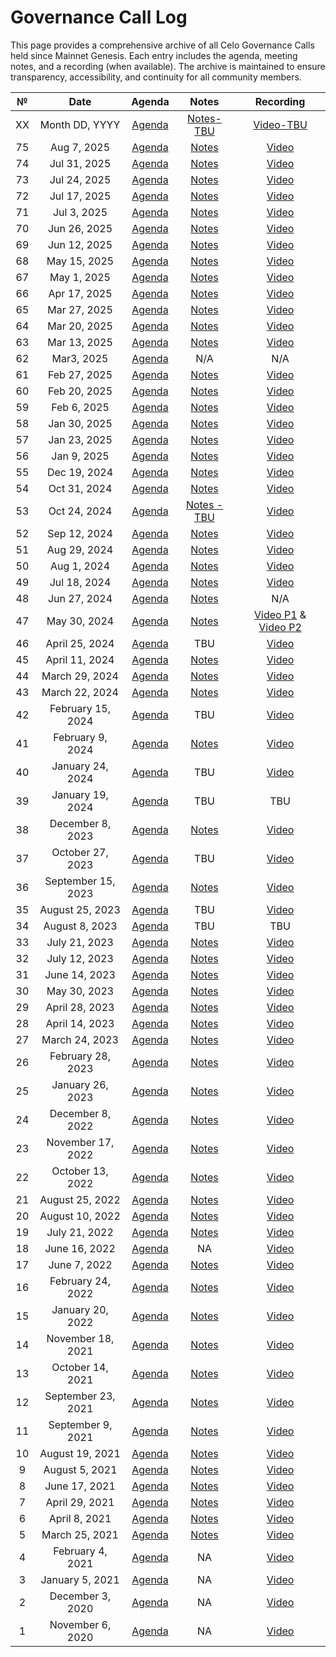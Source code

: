 # Governance Call Log

This page provides a comprehensive archive of all Celo Governance Calls held since Mainnet Genesis.
Each entry includes the agenda, meeting notes, and a recording (when available). The archive is maintained to ensure transparency, accessibility, and continuity for all community members.



|  №  |      Date       | Agenda | Notes | Recording |
|:---:|:---------------:|:------:|:-----:|:---------:|
| XX  | Month DD, YYYY | [Agenda]() | [Notes-TBU]() | [Video-TBU]() |
| 75  | Aug 7, 2025 | [Agenda](https://github.com/celo-org/governance/issues/678)           | [Notes](https://docs.google.com/document/d/16s6bCtwWay4YYZZLIOY38QMCycl2nzgYiWBFW6pCjPk)                            | [Video](https://drive.google.com/file/d/1MvXYPlddgKfKiSSnv67j7TVXNqvdVqXd)                 |
| 74  | Jul 31, 2025 | [Agenda](https://github.com/celo-org/governance/issues/667)           | [Notes](https://docs.google.com/document/d/1utoOcC9-upNcCf2nmx5x6vDgYBBnzCoeALjrArqnEAc)                            | [Video](https://drive.google.com/file/d/1ULKbOyJEnoaQdwX_Uq3KVO0eKL7dU45S)                 |
| 73  | Jul 24, 2025 | [Agenda](https://github.com/celo-org/governance/issues/655)           | [Notes](https://docs.google.com/document/d/1NqhcH6jeqikDw52f-85jjB7LMBzPC0d1hmFgT6QIVug)                            | [Video](https://drive.google.com/file/d/1T2Xl0QR3mKUuM1_Au0Vc9onbeHxzra_x)                 |
| 72  | Jul 17, 2025 | [Agenda](https://github.com/celo-org/governance/issues/653)           | [Notes](https://docs.google.com/document/d/15G52CCFBxNySyHLN3novKLycrK4B9egW2Ob2mLvra10)                            | [Video](https://drive.google.com/file/d/1hDbwGhZ41d9FuKJMxwfiiy9gabXEkrty)                 |
| 71  | Jul 3, 2025  | [Agenda](https://github.com/celo-org/governance/issues/644)           | [Notes](https://docs.google.com/document/d/17IjF_ZC7555t7Gyt2D_CeYw1OAqMbjGwJtvjmXb1fs8)                            | [Video](https://drive.google.com/file/d/1XZVxSzU9ITo-xCz_BRwSwu_DECfgBVZa)                 |
| 70  | Jun 26, 2025 | [Agenda](https://github.com/celo-org/governance/issues/643)           | [Notes](https://docs.google.com/document/d/1nUorMxUeVSd4_14G-l7arEmVJn_vUkUHMVHLonw6KTM)                            | [Video](https://drive.google.com/file/d/1qv6mwhEQOa43sb47BIguI6ZgkB8eMcjx)                 |
| 69  | Jun 12, 2025 | [Agenda](https://github.com/celo-org/governance/issues/634)           | [Notes](https://docs.google.com/document/d/1b58lZk72lG8GI2vhZ0I5PlOnZYx8rN6PGa9ujtzHvBA)                            | [Video](https://drive.google.com/file/d/1IjGx5JOFyFnNMGYSZ3Srhzesrz_nhz9l)                 |
| 68  | May 15, 2025 | [Agenda](https://github.com/celo-org/governance/issues/626)           | [Notes](https://docs.google.com/document/d/1SRCiscVSwaDu9D7hyDHyIksfv04M1iZjuq-Id39dqAo)                            | [Video](https://drive.google.com/file/d/1RVsNtE-gAaLfZLRvRtNAlJZFS23Jq5a1)                 |
| 67  | May 1, 2025  | [Agenda](https://github.com/celo-org/governance/issues/610)           | [Notes](https://docs.google.com/document/d/1DMNDI4y30f0-a_QJztC5rMYldtryg4VL1VTz27Kehzk)                            | [Video](https://drive.google.com/file/d/18cKLJTs_TFeclHZpNLADqXabnEbeNcLJ)                 |
| 66  | Apr 17, 2025 | [Agenda](https://github.com/celo-org/governance/issues/596) | [Notes](https://docs.google.com/document/d/11qVnzxHSQxmRtyVV3ocW7OLqF1CNMzxwf1sGiDJXdYo) | [Video](https://drive.google.com/file/d/1mbZA7--9OAHTbMxgR0qDt706uNnjsTdk) |
| 65  | Mar 27, 2025 | [Agenda](https://github.com/celo-org/governance/issues/591) | [Notes](https://docs.google.com/document/d/1D43C6L4Egkh-h0U5S7Jn-rcKLvbpmrWjRaDyC4C-uBg) | [Video](https://drive.google.com/file/d/1wKn-fLNBZuiodyY9Rk058HtkqUkqUel_) |
| 64  | Mar 20, 2025 | [Agenda](https://github.com/celo-org/governance/issues/581) | [Notes](https://docs.google.com/document/d/1QSkq_Mr4KGgAuRhxc4AtVKI9RqgJNNj6lRxKFKiyGVg) | [Video](https://drive.google.com/file/d/1rhFyhOsYtEZPa42zAtisemXm4sCkvs47) |
| 63  | Mar 13, 2025 | [Agenda](https://github.com/celo-org/governance/issues/571) | [Notes](https://docs.google.com/document/d/1ce69MidiW6rWMtNCa5Iie_RsFqej8FesrbB-v31IJu4) | [Video](https://drive.google.com/file/d/1pg7gKO6Iukgbex1NewF2zVHYpSql8vsi) |
| 62  | Mar3, 2025 | [Agenda](https://github.com/celo-org/governance/issues/561) | N/A | N/A |
| 61  | Feb 27, 2025 | [Agenda](https://github.com/celo-org/governance/issues/560) | [Notes](https://docs.google.com/document/d/1ZK0dfnJCMOWbsmgUc1KB3BrjyF6mCAeXlo6u-7eqBY4/) | [Video](https://drive.google.com/drive/folders/1MK3gK1S_idHVpc61ejqH0VWDQZ79xzCE) |
| 60  | Feb 20, 2025 | [Agenda](https://github.com/celo-org/governance/issues/539) | [Notes](https://docs.google.com/document/d/1585LkplKIyE9dlVJX2c5sEEIT2mjpT9UXnLGSJRMEGk) | [Video](https://drive.google.com/drive/folders/1MK3gK1S_idHVpc61ejqH0VWDQZ79xzCE) |
| 59  | Feb 6, 2025 | [Agenda](https://github.com/celo-org/governance/issues/532) | [Notes](https://docs.google.com/document/d/1JU-2YLsIUqW5L6RTLbLa8itODtrwtXYSeOVM0WQXr6A) | [Video](https://drive.google.com/file/d/1ZcWEpJFZD8jYHHsUCgKZDAMKd5bNiVg8) |
| 58  | Jan 30, 2025 | [Agenda](https://github.com/celo-org/governance/issues/529) | [Notes](https://docs.google.com/document/d/1jk1lJ7uC2A2dX18nzK4nn3Hy9QsBP0mY-EA5qF5d1v8) | [Video](https://drive.google.com/file/d/1ZCZ0crXd2_5kC3Zl9-5SpoMcW7319SNg) |
| 57  | Jan 23, 2025 | [Agenda](https://github.com/celo-org/governance/issues/522) | [Notes](https://docs.google.com/document/d/1lhPTb1MX7urG3VHHPwIFrKTG6PkVWZGe-0Gxr8CzQxg) | [Video](https://drive.google.com/file/d/14Dq4DxRjsdDyeW38v-2580ik-uvTVi0M) |
| 56  | Jan 9, 2025 | [Agenda](https://github.com/celo-org/governance/issues/521) | [Notes](https://docs.google.com/document/d/1ZCIZvVHMgXL38TSFciQgannh_sz3Cn-vwQ2wasiq4SQ) | [Video](https://drive.google.com/file/d/14fFmRSVN0e0x9dg5M89YUZAB0rqDrokj) |
| 55  | Dec 19, 2024 | [Agenda](https://github.com/celo-org/governance/issues/511) | [Notes](https://docs.google.com/document/d/1tcSqkWk3XMPx5JWxsmLSd406Pq59gfqCsstEy7mzJQE) | [Video](https://drive.google.com/file/d/1sHH25vs7dCgB8nAt8DEX6sv-EreS8yYE) |
| 54  | Oct 31, 2024 | [Agenda](https://github.com/celo-org/governance/issues/489) | [Notes](https://docs.google.com/document/d/1IBiBC5svbJbnBEhwI5ySfi_5m3XbYolNP3h4byBfq4g) | [Video](https://drive.google.com/file/d/1tqToWU-xF-1p8rBfCeHQoIrx8pM9nRA7) |
| 53  | Oct 24, 2024 | [Agenda](https://github.com/celo-org/governance/issues/484) | [Notes - TBU]() | [Video](https://drive.google.com/file/d/1rTE1Rm5y1m81UwNqwbtpM3VTfRkE-i8L) |
| 52  | Sep 12, 2024 | [Agenda](https://github.com/celo-org/governance/issues/477) | [Notes](https://docs.google.com/document/d/17G97Lp5D-X0bd8lOLlJOKKnuUmwzNUzshSYywazmgvk) | [Video](https://drive.google.com/file/d/1F755lHFL6ZbYBcN0pBspofyRyesRYejp) |
| 51  | Aug 29, 2024 | [Agenda](https://github.com/celo-org/governance/issues/461) | [Notes](https://docs.google.com/document/d/1je3PdVWG0yKlRsADcdiDVGB_kxIuHND5leArmWY668I) | [Video](https://drive.google.com/file/d/1sy1oZr6oi3bKqx9tIonHzH1vnlrBE_9g) |
| 50  | Aug 1, 2024 | [Agenda](https://github.com/celo-org/governance/issues/457) | [Notes](https://docs.google.com/document/d/1XXeOTnk-q0LTMUOI_EYnDqLjiOxf9DO8RU7crICMvGw) | [Video](https://drive.google.com/file/d/1Ny3FNQaOusTd1wmjX3-V8cZsiztyE6bH) |
| 49  | Jul 18, 2024 | [Agenda](https://github.com/celo-org/governance/issues/455) | [Notes](https://docs.google.com/document/d/1M160EsHhPMNG2XSY-66AZsag3qBlT-dTSchH73eY33s) | [Video](https://drive.google.com/file/d/1fstTldC8xGanauyLUkgqf37T_fGqUfyX) |
| 48  | Jun 27, 2024 | [Agenda](https://github.com/celo-org/governance/issues/446) | [Notes](https://docs.google.com/document/d/1z_xOyi9uPaMw0Fb1RbAlBZoi0FhfnTEn5mdNDin6FsM) | N/A |
| 47  | May 30, 2024 | [Agenda](https://github.com/celo-org/governance/issues/429) | [Notes](https://docs.google.com/document/d/1E66-3_J1FHS-x0jHUoawpD8jG_HxJCO_pMke769JyZA/edit#heading=h.mt2q1kc8ut3n) | [Video P1](https://drive.google.com/file/d/17RvtGxEJluHzwk7a9aJT5HwCvg9MVhai) & [Video P2](https://drive.google.com/file/d/1u_b1kkXpyFwypDmQBC69tJQ8JvrKwUNl) |
| 46  | April 25, 2024 | [Agenda](https://github.com/celo-org/governance/issues/424) | TBU | [Video](https://drive.google.com/file/d/1PVufU4kg12tR1lKWdP42WGvXbrkm3yPV) |
| 45  | April 11, 2024 | [Agenda](https://github.com/celo-org/governance/issues/420) | [Notes](https://docs.google.com/document/d/1CnUnIm8bSIbU332Paerjl_l83o0dlnHfZFTM655Z50U) | [Video](https://drive.google.com/file/d/1SDLz0RpqJfaderZUBohEcL-GAZvo3ZtR) |
| 44  | March 29, 2024 | [Agenda](https://github.com/celo-org/governance/issues/417) | [Notes](https://docs.google.com/document/d/1QPLPHMfa_4LyfjHvGONtQ7gaXMMyeLKfQq8BdCAhoUo) | [Video](https://drive.google.com/file/d/1KHvC5A7JYBXi6oD5mHuPE8xDgRIcjoL_) |
| 43  | March 22, 2024 | [Agenda](https://github.com/celo-org/governance/issues/412) | [Notes](https://docs.google.com/document/d/1bEjOEuJk_0wmJOpmSnT5Dm5ZGX_uvtbNR2q0CNgAwPA) | [Video](https://drive.google.com/file/d/1dbndgdVbftnISJfVsQd-tELx-AbZjx_E) |
| 42  | February 15, 2024 | [Agenda](https://github.com/celo-org/governance/issues/392) | TBU | [Video](https://drive.google.com/file/d/1-W0-pvlCevw7wPDWx59oWsVOcP1IKFHW/view?ts=65cf7dc8) |
| 41  | February 9, 2024 | [Agenda](https://github.com/celo-org/governance/issues/380) | [Notes](https://otter.ai/u/Sj6fnOwspOl5fa9HBMplzZ1wNOg) | [Video](https://drive.google.com/file/d/1BEt82OFls6ByOPRItvupDp2lYjz7xbUy) |
| 40  | January 24, 2024 | [Agenda](https://github.com/celo-org/governance/issues/377) | TBU | [Video](https://drive.google.com/file/d/1CWBi2d-KUP3SAgabrfUCyAx08pWfnMMg/view) |
| 39  | January 19, 2024 | [Agenda](https://github.com/celo-org/governance/issues/369) | TBU | TBU |
| 38  | December 8, 2023 | [Agenda](https://github.com/celo-org/governance/issues/359) | [Notes](https://docs.google.com/document/d/1MONfBsNoP7kGAbYanmsPkf-kMjjpRWk1EprddL1Pn8k) | [Video](https://drive.google.com/file/d/1If6lBJcX6-MPZcJcYxyECGG8dLJgEpRt) |
| 37  | October 27, 2023 | [Agenda](https://github.com/celo-org/governance/issues/346) | TBU | [Video](https://drive.google.com/file/d/1L8-cLCy42AiapkGHDz12ZuOs428nbPFj) |
| 36  | September 15, 2023 | [Agenda](https://github.com/celo-org/governance/issues/324) | [Notes](https://docs.google.com/document/d/1_rUQmnjIv33aIcpGbI9EZ-7BiuxVFRXBUidg3j6UJFY/edit?usp=sharing) |   [Video](https://drive.google.com/file/d/1wP1nUl7_m0dW5Kslp3GTVpleUhFCdk3S/view)   |
| 35  | August 25, 2023 | [Agenda](https://github.com/celo-org/governance/issues/305) | TBU |   [Video](https://drive.google.com/file/d/1z71cuszC0WkBVCJto5glIsQuYUl2EymT/view)   |
| 34  | August 8, 2023 | [Agenda](https://github.com/celo-org/governance/issues/286) | TBU |   TBU   |
| 33  | July 21, 2023 | [Agenda](https://github.com/celo-org/governance/issues/281) | [Notes](https://docs.google.com/document/d/1ULav15OReCFkwUCoVoRjWZBgyKOo9H_pT8ohQKHXxJw/edit) |   [Video](https://drive.google.com/file/d/1qdE25gSQ1oIRJYrwDUc5TidVkiXSbuaA/view?usp=sharing)   |
| 32  | July 12, 2023 | [Agenda](https://github.com/celo-org/governance/issues/270) | [Notes](https://docs.google.com/document/d/1QeKaZbAK7yZ38qnNShZnKU1SGAQmuQ3P9lJo5v8k8u4/view) |   [Video](https://drive.google.com/file/d/1QhvnUHfhBWkoRnvKzwzK9gcv2anmqZmZ/view)   |
| 31  | June 14, 2023 | [Agenda](https://github.com/celo-org/governance/issues/269) | [Notes](https://docs.google.com/document/d/1bkT_FxyqaCWReFIwN2LhN-crhbQywd-SQFjRo_dxgDM/edit#heading=h.qj521eqeqkf6) |   [Video](https://drive.google.com/file/d/1kl4uLeLsDDejfntYnE0yp9gNER5uvtZ-/view)   |
| 30  | May 30, 2023 | [Agenda](https://github.com/celo-org/governance/issues/268) | [Notes](https://docs.google.com/document/d/1AOhgqO2i45Do4bSqcKPKeQZIChbkimgWzi1UdRlzSsc/edit?pli=1) |   [Video](https://drive.google.com/file/d/135xyVhpsrotdgMFhRFuG8Y_0ASLh9iHv/view)   |
| 29  | April 28, 2023 | [Agenda](https://github.com/celo-org/governance/issues/248) | [Notes](https://docs.google.com/document/d/1yFAv3aYFLSzbWd0n3Z4ze8vUUlsxP0D87Hf2S3Y_AF4/) |   [Video](https://drive.google.com/file/d/1O0L3EOUVCgR02xC4Or11CmI8JHKZVsAp/view)   |
| 28  | April 14, 2023 | [Agenda](https://github.com/celo-org/governance/issues/231) | [Notes](https://docs.google.com/document/d/1hNQXqpJStqz14hUv20rmCkIcPPS0w3CdWoYL3l_Cu_w/edit) |   [Video](https://drive.google.com/file/d/1fk6Jtinn1j8NQzmZjXeOazJqrn2CF2m6/view)   |
| 27  | March 24, 2023 | [Agenda](https://github.com/celo-org/governance/issues/220) | [Notes](https://docs.google.com/document/d/1zzOoZkrOGB0lgxwdnwjvPbOaihqzfivM9Md8O4Y5QVA/edit#) |   [Video](https://drive.google.com/file/d/1w3veCtuZTZjU43Z0vmjjVd39A7G3jvA4/view)   |
| 26  | February 28, 2023 | [Agenda](https://github.com/celo-org/governance/issues/212) | [Notes](https://docs.google.com/document/d/1H6LMvgPafkwpcQHyiLVLH98hpCGqnz6lExUMDXxMh9Q/edit) |   [Video](https://drive.google.com/file/d/1V__TEmGJt-Y_lu8m5yDs2Sq0SQoSY73z/view)   |
| 25  | January 26, 2023 | [Agenda](https://github.com/celo-org/governance/issues/193) | [Notes](https://docs.google.com/document/d/1fRyftPv7if6yrR3FRMPvuPQF8E96G5058D59lKChHKA/edit) |   [Video](https://drive.google.com/file/d/1W9JWb5PEcAcrpMlB0LhkBxtHa3Cj_UHL/view)   |
| 24  | December 8, 2022 | [Agenda](https://github.com/celo-org/governance/issues/182) | [Notes](https://docs.google.com/document/d/1Xt79M1UauI8RtVSZjn9UNAdsSclA9bzykObp3csKty0/edit#) |   [Video](https://drive.google.com/file/d/1eFA5c_xV2gcgAsL0mAiPwe2PeGl2V0dv/view)   |
| 23  | November 17, 2022 | [Agenda](https://github.com/celo-org/governance/issues/178) | [Notes](https://docs.google.com/document/d/1Rc9teiHucdljaZvnaFtZj44H2szFH5CXC2-Af1vYDUI/edit) |   [Video](https://drive.google.com/file/d/1M6UMR_ti0zaO98i7Db1j15yi0b3zcjDO/view)   |
| 22  | October 13, 2022 | [Agenda](https://github.com/celo-org/governance/issues/169) | [Notes](https://docs.google.com/document/d/14r_wtxcD5sGQe1UvQpKPJfkuDIYaejQ91s1tJsRDHes/edit#) |   [Video](https://drive.google.com/file/d/1iMwYwVAHljSqEWQxUwtuF4RWhpPaQzEt/view)   |
| 21  | August 25, 2022 | [Agenda](https://github.com/celo-org/governance/issues/164) | [Notes](https://docs.google.com/document/d/1SCYuX8UxafFhQ1tcLXCtp5bbdPjdN49Dz58HruegGCU/edit#) |   [Video](https://drive.google.com/file/d/1iEtteo3Nze7qM1eGJIcmxAZAtedQQ3Or/view)   |
| 20  | August 10, 2022 | [Agenda](https://github.com/celo-org/governance/issues/163) | [Notes](https://docs.google.com/document/d/1F6rozEJ90sjF5Bwm2qt6vNW2mrLLHf3kPfTqhvl9StM/edit#heading=h.k021aia3m63b) |   [Video](https://drive.google.com/file/d/15q2dxpeKmHIexFn0mwor84CuD-NhrHKB/view)   |
| 19  | July 21, 2022 | [Agenda](https://github.com/celo-org/governance/issues/148) | [Notes](https://docs.google.com/document/d/1RMJyHWQdvjnzbE5mVqd3l8qljGvwvTj34QHiO2TrlDk/edit#heading=h.1ele2p5gjpk0) |   [Video](https://drive.google.com/file/d/1wpwPsqOi-fzZx163VIJg7KXC93JQ6Ei_/view)   |
| 18  | June 16, 2022 | [Agenda](https://github.com/celo-org/governance/issues/142) | NA |   [Video](https://drive.google.com/file/d/1PLyxSxPdsfOeMTTAE9JUfumg0Vtcz9Mp/view)   |
| 17  | June 7, 2022 | [Agenda](https://github.com/celo-org/governance/issues/134) | [Notes](https://docs.google.com/document/d/14ZDoExC5ljAOwOiM2wVXmtizNW5I9dEOhPqb0MPY3n4/edit#) |   [Video](https://drive.google.com/drive/u/0/folders/1d59ck0xZIrhepspDbV6mVhYViuEGDmfT)   |
| 16  | February 24, 2022 | [Agenda](https://github.com/celo-org/governance/issues/123) | [Notes](https://github.com/celo-org/governance/files/8137826/Celo.Governance.Call.16_2022.02.24.pdf) |   [Video](https://www.youtube.com/watch?v=bK1ukYbztRY&ab_channel=CeloOrg)   |
| 15  | January 20, 2022 | [Agenda](https://github.com/celo-org/governance/issues/116) | [Notes](https://github.com/celo-org/governance/files/7935053/Celo.Governance.Call.15_2022.01.20.pdf) |   [Video](https://www.youtube.com/watch?v=Tj3EjSmLBKM)   |
| 14  | November 18, 2021 | [Agenda](https://github.com/celo-org/governance/issues/101) | [Notes](https://github.com/celo-org/governance/files/7571588/Celo.Governance.Call.14_2021.11.18.pdf) |   [Video](https://www.youtube.com/watch?v=eOlshpjh6rQ)   |
| 13  | October 14, 2021 | [Agenda](https://github.com/celo-org/governance/issues/55) | [Notes](https://github.com/celo-org/governance/files/7348084/Celo.Governance.Call.13.pdf) |   [Video](https://www.youtube.com/watch?v=Q0GDS3qkkLI)   |
| 12  | September 23, 2021 | [Agenda](https://github.com/celo-org/governance/issues/36) | [Notes](https://github.com/celo-org/governance/files/7230171/Celo.Governance.Call.12_2021.09.23.pdf) |   [Video](https://www.youtube.com/watch?v=ecqAUeTsY-Y&feature=youtu.be)   |
| 11  | September 9, 2021 | [Agenda](https://github.com/celo-org/governance/issues/30) | [Notes](https://github.com/celo-org/governance/files/7140911/Celo.Governance.Call.11_2021.09.09.pdf) |   [Video](https://www.youtube.com/watch?v=wsvF7pM5y3c)   |
| 10  | August 19, 2021 | [Agenda](https://github.com/celo-org/governance/issues/17) | [Notes](https://github.com/celo-org/governance/files/7018216/Celo.Governance.Call.10_2021.08.19.pdf) |   [Video](https://www.youtube.com/watch?v=YKYKuQZvUbo)   |
|  9  | August 5, 2021 | [Agenda](https://github.com/celo-org/governance/issues/15) | [Notes](https://github.com/celo-org/celo-proposals/files/6942270/Celo.Governance.Call.9_2021.08.05.pdf) |   [Video](https://www.youtube.com/watch?v=pIx38y6Ytw0)   |
|  8  | June 17, 2021 | [Agenda](https://github.com/celo-org/governance/issues/14) | [Notes](https://github.com/celo-org/celo-proposals/files/6678620/Celo.Governance.Call.8.pdf) |   [Video](https://www.youtube.com/watch?v=xFl5uXWgbso)   |
|  7  | April 29, 2021 | [Agenda](https://github.com/celo-org/governance/issues/13) | [Notes](https://github.com/celo-org/celo-proposals/files/6402756/Celo.Governance.Call.7_2021.04.29.pdf) |   [Video](https://www.youtube.com/watch?v=PC7AZrZKkd4)   |
|  6  | April 8, 2021 | [Agenda](https://github.com/celo-org/governance/issues/12) | [Notes](https://github.com/celo-org/celo-proposals/files/6282634/Celo.Governance.Call.6_2021.04.08.pdf) |   [Video](https://www.youtube.com/watch?v=SuefN6rlD2A)   |
|  5  | March 25, 2021 | [Agenda](https://github.com/celo-org/governance/issues/11) | [Notes](https://github.com/celo-org/celo-proposals/files/6209191/Celo.Governance.Call.5_2021.03.25.pdf) |   [Video](https://www.youtube.com/watch?v=ZT-L--xhiU0)   |
|  4  | February 4, 2021 | [Agenda](https://github.com/celo-org/governance/issues/10) | NA |   [Video](https://www.youtube.com/watch?v=jqOdLCHqc1A)   |
|  3  | January 5, 2021 | [Agenda](https://github.com/celo-org/governance/issues/9) | NA |   [Video](https://www.youtube.com/watch?v=FOP3FyGqft4)   |
|  2  | December 3, 2020 | [Agenda](https://github.com/celo-org/governance/issues/8) | NA |   [Video](https://www.youtube.com/watch?v=BUXFL86P63U)   |
|  1  | November 6, 2020 | [Agenda](https://github.com/celo-org/governance/issues/7) | NA |   [Video](https://www.youtube.com/watch?v=Z6PsB4cYLEo)   |
